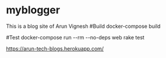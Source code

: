 # myblogger
This is a blog site of Arun Vignesh
#Build
docker-compose build

#Test
docker-compose run --rm --no-deps web rake test

https://arun-tech-blogs.herokuapp.com/